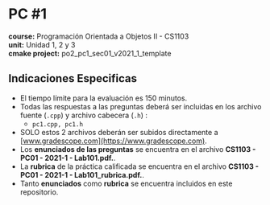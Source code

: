# PC #1
**course:** Programación Orientada a Objetos II - CS1103   
**unit:** Unidad 1, 2 y 3   
**cmake project:** po2_pc1_sec01_v2021_1_template  
## Indicaciones Especificas
- El tiempo límite para la evaluación es 150 minutos.
- Todas las respuestas a las preguntas deberá ser incluidas en los archivo fuente (`.cpp`) y archivo cabecera (`.h`) :
    - `pc1.cpp, pc1.h`
- SOLO estos 2 archivos deberán ser subidos directamente a [www.gradescope.com](https://www.gradescope.com).
- Los **enunciados de las preguntas** se encuentra en el archivo **CS1103 - PC01 - 2021-1 - Lab101.pdf.**.
- La **rubrica** de la práctica calificada se encuentra en el archivo **CS1103 - PC01 - 2021-1 - Lab101_rubrica.pdf.**.
- Tanto **enunciados** como **rubrica** se encuentra incluidos en este repositorio.
